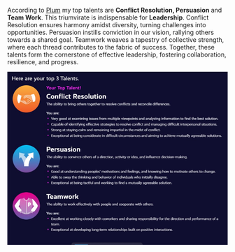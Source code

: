 According to [Plum](https://secure.plum.io/p/HnXkQli7a-p6e2aWyyksXg) my top talents are **Conflict Resolution, Persuasion** and **Team Work**. This triumvirate is indispensable for **Leadership**. Conflict Resolution ensures harmony amidst diversity, turning challenges into opportunities. Persuasion instills conviction in our vision, rallying others towards a shared goal. Teamwork weaves a tapestry of collective strength, where each thread contributes to the fabric of success. Together, these talents form the cornerstone of effective leadership, fostering collaboration, resilience, and progress.



![alt text](talent.png)




